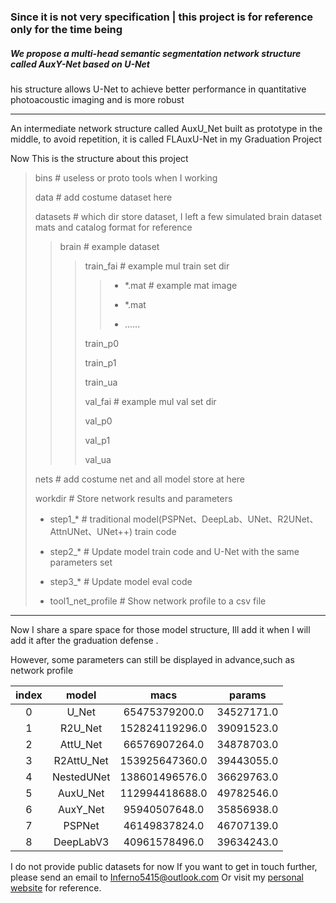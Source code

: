 ### Since it is not very specification |  this project is for reference only for the time being
##### We propose a multi-head semantic segmentation network structure called AuxY-Net based on U-Net
his structure allows U-Net to achieve better performance in quantitative photoacoustic imaging and is more robust

---
An intermediate network structure called AuxU_Net built as prototype in the middle,
to avoid repetition, it is called FLAuxU-Net in my Graduation Project

Now This is the structure about this project

>  bins  # useless or proto tools when I working
> 
> data  # add costume dataset here
> 
> datasets  # which dir store dataset, I left a few simulated brain dataset mats and catalog format for reference  
>
> > brain  # example dataset
> > > train_fai  # example mul train set dir
> > > > - *.mat  # example mat image
> > > >
> > > > - *.mat
> > > >
> > > > - ......
> > > 
> > > train_p0
> > > 
> > > train_p1
> > >
> > > train_ua
> > >
> > > val_fai # example mul val set dir
> > > 
> > > val_p0
> > > 
> > > val_p1
> > >
> > > val_ua
> > >
> 
> nets # add costume net and all model store at here
>
> workdir #  Store network results and parameters
> 
> - step1_*  # traditional model(PSPNet、DeepLab、UNet、R2UNet、AttnUNet、UNet++) train code  
> 
> - step2_*  # Update model train code and U-Net with the same parameters set
> 
> - step3_*  # Update model eval code
> 
> - tool1_net_profile # Show network profile to a csv file

---

Now I share a spare space for those model structure, Ill add it when I will add it after the graduation defense .


However, some parameters can still be displayed in advance,such as network profile

| index |   model    |      macs      |   params   |
|:-----:|:----------:|:--------------:|:----------:|
|   0   |   U_Net    | 65475379200.0  | 34527171.0 |
|   1   |  R2U_Net   | 152824119296.0 | 39091523.0 |
|   2   |  AttU_Net  | 66576907264.0  | 34878703.0 |
|   3   | R2AttU_Net | 153925647360.0 | 39443055.0 |
|   4   | NestedUNet | 138601496576.0 | 36629763.0 |
|   5   |  AuxU_Net  | 112994418688.0 | 49782546.0 |
|   6   |  AuxY_Net  | 95940507648.0  | 35856938.0 |
|   7   |   PSPNet   | 46149837824.0  | 46707139.0 |
|   8   | DeepLabV3  | 40961578496.0  | 39634243.0 |

I do not provide public datasets for now
If you want to get in touch further, please send an email to [Inferno5415@outlook.com](inferno5415@outlook.com)
Or visit my [personal website](www.allophane.com) for reference.